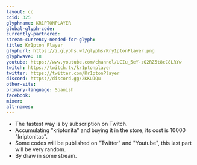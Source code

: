 ```yaml
---
layout: cc
ccid: 325
glyphname: KR1PTONPLAYER
global-glyph-code: 
currently-partnered: 
stream-currency-needed-for-glyph: 
title: Kr1pton Player
glyphurl: https://i.glyphs.wf/glyphs/Kry1ptonPlayer.png
glyphwave: 18
youtube: https://www.youtube.com/channel/UCIu_5eY-zQ2RZ5t8cC8LRYw
twitch: https://twitch.tv/kr1ptonplayer
twitter: https://twitter.com/Kr1ptonPlayer
discord: https://discord.gg/2KKUJQu
other-site: 
primary-language: Spanish
facebook: 
mixer: 
alt-names: 
---
```

* The fastest way is by subscription on Twitch.
* Accumulating "kriptonita" and buying it in the store, its cost is 10000 "kriptonitas".
* Some codes will be published on "Twitter" and "Youtube", this last part will be very random.
* By draw in some stream.
